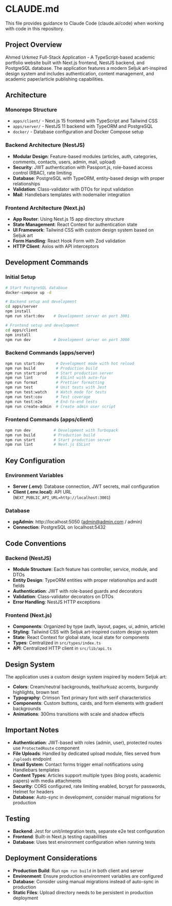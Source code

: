 # CLAUDE.md

This file provides guidance to Claude Code (claude.ai/code) when working with code in this repository.

## Project Overview

Ahmed Urkmez Full-Stack Application - A TypeScript-based academic portfolio website built with Next.js frontend, NestJS backend, and PostgreSQL database. The application features a modern Seljuk art-inspired design system and includes authentication, content management, and academic paper/article publishing capabilities.

## Architecture

### Monorepo Structure
- `apps/client/` - Next.js 15 frontend with TypeScript and Tailwind CSS
- `apps/server/` - NestJS 11 backend with TypeORM and PostgreSQL
- `docker/` - Database configuration and Docker Compose setup

### Backend Architecture (NestJS)
- **Modular Design**: Feature-based modules (articles, auth, categories, comments, contacts, users, admin, mail, upload)
- **Security**: JWT authentication with Passport.js, role-based access control (RBAC), rate limiting
- **Database**: PostgreSQL with TypeORM, entity-based design with proper relationships
- **Validation**: Class-validator with DTOs for input validation
- **Mail**: Handlebars templates with nodemailer integration

### Frontend Architecture (Next.js)
- **App Router**: Using Next.js 15 app directory structure
- **State Management**: React Context for authentication state
- **UI Framework**: Tailwind CSS with custom design system based on Seljuk art
- **Form Handling**: React Hook Form with Zod validation
- **HTTP Client**: Axios with API interceptors

## Development Commands

### Initial Setup
```bash
# Start PostgreSQL database
docker-compose up -d

# Backend setup and development
cd apps/server
npm install
npm run start:dev    # Development server on port 3001

# Frontend setup and development  
cd apps/client
npm install
npm run dev          # Development server on port 3000
```

### Backend Commands (apps/server)
```bash
npm run start:dev     # Development mode with hot reload
npm run build         # Production build
npm run start:prod    # Start production server
npm run lint          # ESLint with auto-fix
npm run format        # Prettier formatting
npm run test          # Unit tests with Jest
npm run test:watch    # Watch mode for tests
npm run test:cov      # Test coverage
npm run test:e2e      # End-to-end tests
npm run create-admin  # Create admin user script
```

### Frontend Commands (apps/client)
```bash
npm run dev          # Development with Turbopack
npm run build        # Production build
npm run start        # Start production server
npm run lint         # Next.js ESLint
```

## Key Configuration

### Environment Variables
- **Server (.env)**: Database connection, JWT secrets, mail configuration
- **Client (.env.local)**: API URL (`NEXT_PUBLIC_API_URL=http://localhost:3001`)

### Database
- **pgAdmin**: http://localhost:5050 (admin@admin.com / admin)
- **Connection**: PostgreSQL on localhost:5432

## Code Conventions

### Backend (NestJS)
- **Module Structure**: Each feature has controller, service, module, and DTOs
- **Entity Design**: TypeORM entities with proper relationships and audit fields
- **Authentication**: JWT with role-based guards and decorators
- **Validation**: Class-validator decorators on DTOs
- **Error Handling**: NestJS HTTP exceptions

### Frontend (Next.js)
- **Components**: Organized by type (auth, layout, pages, ui, admin, article)
- **Styling**: Tailwind CSS with Seljuk art-inspired custom design system
- **State**: React Context for global state, local state for components
- **Types**: Centralized in `src/types/index.ts`
- **API**: Centralized HTTP client in `src/lib/api.ts`

## Design System

The application uses a custom design system inspired by modern Seljuk art:
- **Colors**: Cream/neutral backgrounds, teal/turkuaz accents, burgundy highlights, brown text
- **Typography**: Crimson Text primary font with serif characteristics
- **Components**: Custom buttons, cards, and form elements with gradient backgrounds
- **Animations**: 300ms transitions with scale and shadow effects

## Important Notes

- **Authentication**: JWT-based with roles (admin, user), protected routes use `ProtectedRoute` component
- **File Uploads**: Handled by dedicated upload module, files served from `/uploads` endpoint
- **Email System**: Contact forms trigger email notifications using Handlebars templates
- **Content Types**: Articles support multiple types (blog posts, academic papers) with media attachments
- **Security**: CORS configured, rate limiting enabled, bcrypt for passwords, Helmet for headers
- **Database**: Auto-sync in development, consider manual migrations for production

## Testing

- **Backend**: Jest for unit/integration tests, separate e2e test configuration
- **Frontend**: Built-in Next.js testing capabilities
- **Database**: Uses test environment configuration when running tests

## Deployment Considerations

- **Production Build**: Run `npm run build` in both client and server
- **Environment**: Ensure production environment variables are configured
- **Database**: Consider using manual migrations instead of auto-sync in production
- **Static Files**: Upload directory needs to be persistent in production deployment